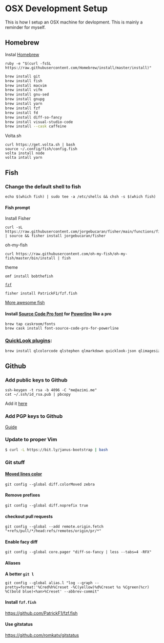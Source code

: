 # OSX Development Setup

This is how I setup an OSX machine for devlopment. This is mainly a reminder for myself.


## Homebrew

Instal [Homebrew](brew.sh) 

```
ruby -e "$(curl -fsSL https://raw.githubusercontent.com/Homebrew/install/master/install)"
```

```bash
brew install git
brew install fish
brew install macvim
brew install vifm
brew install gnu-sed
brew install gnupg
brew install yarn 
brew install fzf
brew install fd
brew install diff-so-fancy
brew install visual-studio-code
brew install --cask caffeine
```

Volta.sh

```
curl https://get.volta.sh | bash
source ~/.config/fish/config.fish
volta install node
volta intall yarn
```

## Fish

### Change the default shell to fish 
```
echo $(which fish) | sudo tee -a /etc/shells && chsh -s $(which fish)
```

#### Fish prompt

Install Fisher 

```
curl -sL https://raw.githubusercontent.com/jorgebucaran/fisher/main/functions/fisher.fish | source && fisher install jorgebucaran/fisher
```

oh-my-fish

```
curl https://raw.githubusercontent.com/oh-my-fish/oh-my-fish/master/bin/install | fish
```

theme

```
omf install bobthefish
```

[`fzf`](https://github.com/junegunn/fzf)

```
fisher install PatrickF1/fzf.fish
```

[More awesome fish](https://github.com/bucaran/awesome-fish)

#### Install [Source Code Pro font](https://github.com/adobe-fonts/source-code-pro) for [Powerline](https://github.com/powerline/fonts) like a pro


```
brew tap caskroom/fonts
brew cask install font-source-code-pro-for-powerline
```

### [QuickLook plugins](https://github.com/sindresorhus/quick-look-plugins):

``` bash
brew install qlcolorcode qlstephen qlmarkdown quicklook-json qlimagesize suspicious-package apparency quicklookase qlvideo
```

## Github
### Add public keys to Github

```
ssh-keygen -t rsa -b 4096 -C "me@azimi.me"
cat ~/.ssh/id_rsa.pub | pbcopy 
```
Add it [here](https://github.com/settings/ssh/new)

### Add PGP keys to Github
[Guide](https://help.github.com/articles/adding-a-new-gpg-key-to-your-github-account/)

### Update to proper Vim

```bash
$ curl -L https://bit.ly/janus-bootstrap | bash
```

### Git stuff

#### [Moved lines color](https://blog.github.com/2018-04-05-git-217-released/#coloring-moved-code)
```
git config --global diff.colorMoved zebra
```

#### Remove prefixes

```
git config --global diff.noprefix true
```

#### checkout pull requests
```
git config --global --add remote.origin.fetch "+refs/pull/*/head:refs/remotes/origin/pr/*"
```

#### Enable facy diff
```
git config --global core.pager "diff-so-fancy | less --tabs=4 -RFX"
```

#### Aliases
**A better `git l`**
```
git config --global alias.l "log --graph --pretty=format:'%Cred%h%Creset -%C(yellow)%d%Creset %s %Cgreen(%cr) %C(bold blue)<%an>%Creset' --abbrev-commit"
```

#### Install `fzf.fish`

https://github.com/PatrickF1/fzf.fish


#### Use gitstatus 
https://github.com/romkatv/gitstatus
